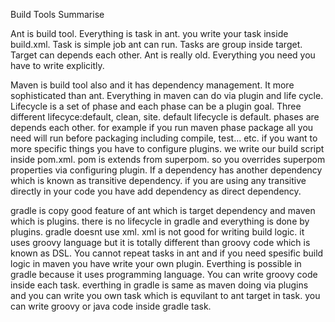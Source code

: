 Build Tools Summarise

Ant is build tool. Everything is task in ant. you write your task inside build.xml. Task is simple job ant can run. Tasks are group inside target. Target can depends each other. Ant is really old. Everything you need you have to write explicitly.

Maven is build tool also and it has dependency management. It more sophisticated than ant. Everything in maven can do via plugin and life cycle. Lifecycle is a set of phase and each phase can be a plugin goal. Three different lifecyce:default, clean, site. default lifecycle is default. phases are depends each other. for example if you run maven phase package all you need will run before packaging including compile, test... etc. if you want to more specific things you have to configure plugins. we write our build script inside pom.xml. pom is extends from superpom. so you overrides superpom properties via configuring plugin. If a dependency has another dependency which is known as transitive dependency. if you are using any transitive directly in your code you have add dependency as direct dependency.

gradle is copy good feature of ant which is target dependency and maven which is plugins. there is no lifecycle in gradle and everything is done by plugins.
gradle doesnt use xml. xml is not good for writing build logic. it uses groovy language but it is totally different than groovy code which is known as DSL. You cannot repeat tasks in ant and if you need spesific build logic in maven you have write your own plugin. Everthing is possible in gradle because it uses programming language. You can write groovy code inside each task. everthing in gradle is same as maven doing via plugins and you can write you own task which is equvilant to ant target in task. you can write groovy or java code inside gradle task.

